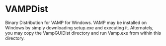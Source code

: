 # VAMPDist
Binary Distribution for VAMP for Windows.
VAMP may be installed on Windows by simply downloading setup.exe and executing it.
Alternately, you may copy the VampGUIDist directory and run Vamp.exe from within this directory.
